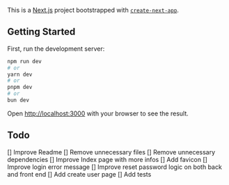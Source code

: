 This is a [Next.js](https://nextjs.org/) project bootstrapped with [`create-next-app`](https://github.com/vercel/next.js/tree/canary/packages/create-next-app).

## Getting Started

First, run the development server:

```bash
npm run dev
# or
yarn dev
# or
pnpm dev
# or
bun dev
```

Open [http://localhost:3000](http://localhost:3000) with your browser to see the result.

## Todo
[] Improve Readme
[] Remove unnecessary files
[] Remove unnecessary dependencies
[] Improve Index page with more infos
[] Add favicon
[] Improve login error message
[] Improve reset password logic on both back and front end
[] Add create user page
[] Add tests
